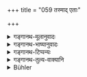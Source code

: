 +++
title = "059 तस्माद् एताः"

+++

<details><summary>गङ्गानथ-मूलानुवादः</summary>

Hence men who seek (their own) welfare, should always honour women on holidays and festivals with (gifts of) ornaments, clothes, and (dainty) food.—(59)


(Note: the above is an alternate translation by George Bühler)


Verses 57—66 are omitted by Medhātithi. [Query—are they interpolations?] “These are very probably a later addition. The corresponding section in the Mahābhārata, 13.46 stops right here also.”—Hopkins. They are all quoted in Vivādaratnākara and in Parāśaramādhava.
</details>

<details><summary>गङ्गानथ-भाष्यानुवादः</summary>

\[Verses 57 to 66 have been omitted by Medhātithi.\]
</details>

<details><summary>गङ्गानथ-टिप्पन्यः</summary>

> Verses 57—66 are omitted by Medhātithi. *\[Query*—are they > interpolations?\] “These are very probably a later addition. The > corresponding section in the Mahābhārata, 13.46 stops right here > also.”—Hopkins. They are all quoted in *Vivādaratnākara* and in > *Parāśaramādhava*.

‘*Satkāreṣu*’—‘On holidays’ (Govindarāja, Kullūka, and Rāghavānanda);—Reading ‘*Satkāreṇa*’, Nārāyaṇa explains it as ‘by kind speech’.

This verse is quoted in *Vivādaratnākara* (p. 418);—and in
*Parāśaramādhava* (Ācāra, p. 506).
</details>

<details><summary>गङ्गानथ-तुल्य-वाक्यानि</summary>

*Mahābhārata* (Anuśā. 46.15).—‘The women are like the Goddess of Wealth:
they should be respected by the man desiring his own welfare; when loved and fondled, woman becomes the veritable Goddess of Prosperity.’
</details>

<details><summary>Bühler</summary>

059	Hence men who seek (their own) welfare, should always honour women on holidays and festivals with (gifts of) ornaments, clothes, and (dainty) food.
</details>
